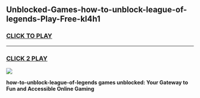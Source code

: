 
## Unblocked-Games-how-to-unblock-league-of-legends-Play-Free-kl4h1
<h3>
<a href="https://premium76.site?title=how-to-unblock-league-of-legends&ref=19M">CLICK TO PLAY</a></h3>
<hr>

<h3>
<a href="https://premium76.site?title=how-to-unblock-league-of-legends&ref=19M">CLICK 2 PLAY</a>
  
</h3>

<a href="https://premium76.site?title=how-to-unblock-league-of-legends&ref=19M"><img src="https://clearcache.store/games.png"></a>


**how-to-unblock-league-of-legends games unblocked: Your Gateway to Fun and Accessible Online Gaming**
